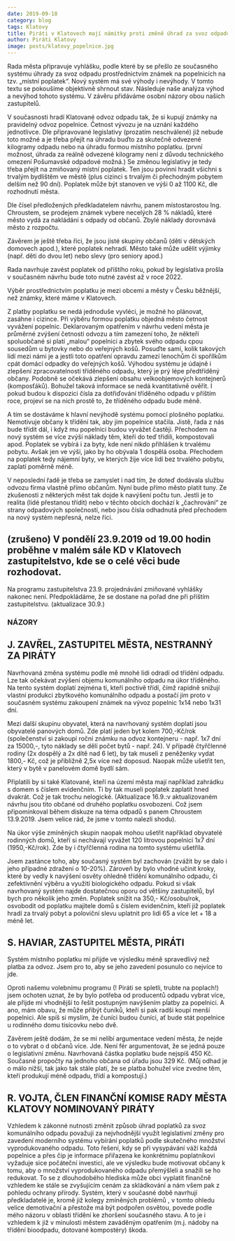 ```yaml
---
date: 2019-09-18
category: blog
tags: Klatovy
title: Piráti v Klatovech mají námitky proti změně úhrad za svoz odpadu prosazované vedením města
author: Piráti Klatovy
image: posts/klatovy_popelnice.jpg
---
```


Rada města připravuje vyhlášku, podle které by se přešlo ze současného systému úhrady za svoz odpadu prostřednictvím známek na popelnicích na tzv. „místní poplatek“. Nový systém má své výhody i nevýhody. V tomto textu se pokoušíme objektivně shrnout stav. Následuje naše analýza výhod a nevýhod tohoto systému. V závěru přidáváme osobní názory obou našich zastupitelů.

V současnosti hradí Klatované odvoz odpadu tak, že si kupují známky na pravidelný odvoz popelnice. Četnost vývozu je na uznání každého jednotlivce. Dle připravované legislativy (prozatím neschválené) již nebude toto možné a je třeba přejít na úhradu buďto za skutečně odvezené kilogramy odpadu nebo na úhradu formou místního poplatku. (první možnost, úhrada za reálně odvezené kilogramy není z důvodu technického omezení Pošumavské odpadové možná.) Se změnou legislativy je tedy třeba přejít na zmiňovaný místní poplatek. Ten jsou povinni hradit všichni s trvalým bydlištěm ve městě (plus cizinci s trvalým či přechodným pobytem delším než 90 dní). Poplatek může být stanoven ve výši 0 až 1100 Kč, dle rozhodnutí města.

Dle čísel předložených předkladatelem návrhu, panem místostarostou Ing. Chroustem, se prodejem známek vybere necelých 28 % nákladů, které město vydá za nakládání s odpady od občanů. Zbylé náklady dorovnává město z rozpočtu.

Závěrem je ještě třeba říci, že jsou jisté skupiny občanů (děti v dětských domovech apod.), které poplatek nehradí. Město také může udělit výjimky (např. děti do dvou let) nebo slevy (pro seniory apod.)

Rada navrhuje zavést poplatek od příštího roku, pokud by legislativa prošla v současném návrhu bude toto nutné zavést až v roce 2022.

Výběr prostřednictvím poplatku je mezi obcemi a městy v Česku běžnější, než známky, které máme v Klatovech.

Z platby poplatku se nedá jednoduše vyvléci, je možné ho plánovat, zasáhne i cizince. Při výběru formou poplatku objedná město četnost vyvážení popelnic. Deklarovaným opatřením v návrhu vedení města je průměrné zvýšení četnosti odvozu a tím zamezení toho, že někteří spoluobčané si platí „malou“ popelnici a zbytek svého odpadu cpou sousedům u bytovky nebo do veřejných košů. Posuďte sami, kolik takových lidí mezi námi je a jestli toto opatření opravdu zamezí lenochům či spořílkům cpát domácí odpadky do veřejných košů. Výhodou systému je údajně i zlepšení zpracovatelnosti tříděného odpadu, který je prý lépe předtříděný občany. Podobně se očekává zlepšení obsahu velkoobjemových kontejnerů (komposťáků). Bohužel taková informace se nedá kvantitativně ověřit. I pokud budou k dispozici čísla za dotřiďování tříděného odpadu v příštím roce, projeví se na nich prostě to, že tříděného odpadu bude méně.

A tím se dostáváme k hlavní nevýhodě systému pomocí plošného poplatku. Nemotivuje občany k třídění tak, aby jim popelnice stačila. Jistě, řada z nás bude třídit dál, i když mu popelnici budou vyvážet častěji. Přechodem na nový systém se více zvýší náklady těm, kteří do teď třídili, kompostovali apod. Poplatek se vybírá i za byty, kde není nikdo přihlášen k trvalému pobytu. Avšak jen ve výši, jako by ho obývala 1 dospělá osoba. Přechodem na poplatek tedy nájemní byty, ve kterých žije více lidí bez trvalého pobytu, zaplatí poměrně méně.

V neposlední řadě je třeba se zamyslet i nad tím, že doteď dodávala službu odvozu firma vlastně přímo občanům. Nyní bude přímo město platit tuny. Ze zkušenosti z některých měst tak dojde k navýšení počtu tun. Jestli je to realita (lidé přestanou třídit) nebo v těchto obcích dochází k „čachrování“ ze strany odpadových společností, nebo jsou čísla odhadnutá před přechodem na nový systém nepřesná, nelze říci.

## (zrušeno) V pondělí 23.9.2019 od 19.00 hodin proběhne v malém sále KD v Klatovech zastupitelstvo, kde se o celé věci bude rozhodovat.
Na programu zastupitelstva 23.9. projednávání zmiňované vyhlášky nakonec není. Předpokládáme, že se dostane na pořad dne při příštím zastupitelstvu. (aktualizace 30.9.)

### NÁZORY
## J. ZAVŘEL, ZASTUPITEL MĚSTA, NESTRANNÝ ZA PIRÁTY
Navrhovaná změna systému podle mě mnohé lidi odradí od třídění odpadu. Lze tak očekávat zvýšení objemu komunálního odpadu na úkor tříděného. Na tento systém doplatí zejména ti, kteří poctivě třídí, čímž rapidně snižují vlastní produkci zbytkového komunálního odpadu a postačí jim proto v současném systému zakoupení známek na vývoz popelnic 1x14 nebo 1x31 dní.

Mezi další skupinu obyvatel, která na navrhovaný systém doplatí jsou obyvatelé panových domů. Zde platí jeden byt kolem 700,-Kč/rok (společenství si zakoupí roční známku na odvoz kontejneru - např. 1x7 dní za 15000,-, tyto náklady se dělí počet bytů - např. 24). V případě čtyřčlenné rodiny (2x dospělý a 2x dítě nad 6 let), by tak museli z peněženky vydat 1800,- Kč, což je přibližně 2,5x více než doposud. Naopak může ušetřit ten, který v bytě v panelovém domě bydlí sám.

Připlatili by si také Klatované, kteří na území města mají například zahrádku s domem s číslem evidenčním. Ti by tak museli poplatek zaplatit hned dvakrát. Což je tak trochu nelogické. (Aktualizace 16.9.:v aktualizovaném návrhu jsou tito občané od druhého poplatku osvobozeni. Což jsem připomínkoval během diskuze na téma odpadů s panem Chroustem 13.9.2019. Jsem velice rád, že jsme v tomto nalezli shodu).

Na úkor výše zmíněných skupin naopak mohou ušetřit například obyvatelé rodinných domů, kteří si nechávají vyvážet 120 litrovou popelnici 1x7 dní (1950,-Kč/rok). Zde by i čtyřčlenná rodina na tomto systému ušetřila. 

Jsem zastánce toho, aby současný systém byl zachován (zvážit by se dalo i jeho případné zdražení o 10-20%). Zároveň by bylo vhodné učinit kroky, které by vedly k navýšení osvěty ohledně třídění komunálního odpadu, či zefektivnění výběru a využití biologického odpadu. Pokud si však navrhovaný systém najde dostatečnou oporu od většiny zastupitelů, byl bych pro několik jeho změn. Poplatek snížit na 350,- Kč/osobu/rok, osvobodit od poplatku majitele domů s číslem evidenčním, kteří již poplatek hradí za trvalý pobyt a poloviční slevu uplatnit pro lidi 65 a více let + 18 a méně let. 

## S. HAVIAR, ZASTUPITEL MĚSTA, PIRÁTI
Systém místního poplatku mi přijde ve výsledku méně spravedlivý než platba za odvoz. Jsem pro to, aby se jeho zavedení posunulo co nejvíce to jde.

Oproti našemu volebnímu programu (! Piráti se spletli, trubte na poplach!) jsem ochoten uznat, že by bylo potřeba od producentů odpadu vybrat více, ale přijde mi vhodnější to řešit postupným navýšením platby za popelnici. A ano, mám obavu, že může přibýt čuníků, kteří si pak radši koupí menší popelnici. Ale spíš si myslím, že čuníci budou čuníci, ať bude stát popelnice u rodinného domu tisícovku nebo dvě.

Závěrem ještě dodám, že se mi nelíbí argumentace vedení města, že nejde o to vybrat o d občanů více. Jde. Není fér argumentovat, že se jedná pouze o legislativní změnu. Navrhovaná částka poplatku bude nejspíš 450 Kč. Současné propočty na jednoho občana od úřadu jsou 329 Kč. (Můj odhad je o málo nižší, tak jako tak stále platí, že se platba bohužel více zvedne těm, kteří produkují méně odpadu, třídí a kompostují.)

## R. VOJTA, ČLEN FINANČNÍ KOMISE RADY MĚSTA KLATOVY NOMINOVANÝ PIRÁTY
Vzhledem k zákonné nutnosti změnit způsob úhrad poplatků za svoz komunálního odpadu považuji za nejvhodnější využít legislativní změny pro zavedení moderního systému vybírání poplatků podle skutečného množství vyprodukovaného odpadu. Toto řešení, kdy se při vysypávání váží každá popelnice a přes čip je informace přiřazena ke konkrétnímu poplatníkovi vyžaduje sice počáteční investici, ale ve výsledku bude motivovat občany k tomu, aby o množství vyprodukovaného odpadu přemýšleli a snažili se ho redukovat. To se z dlouhodobého hlediska může obci vyplatit finančně vzhledem ke stále se zvyšujícím cenám za skládkování a nám všem pak z pohledu ochrany přírody. Systém, který v současné době navrhují předkladatelé je, kromě již kolegy zmíněných problémů , v tomto ohledu velice demotivační a přestože má být podpořen osvětou, povede podle mého názoru v oblasti třídění ke zhoršení současného stavu. A to je i vzhledem k již v minulosti městem zaváděným opatřením (m.j. nádoby na třídění bioodpadu, dotované kompostéry) škoda.
